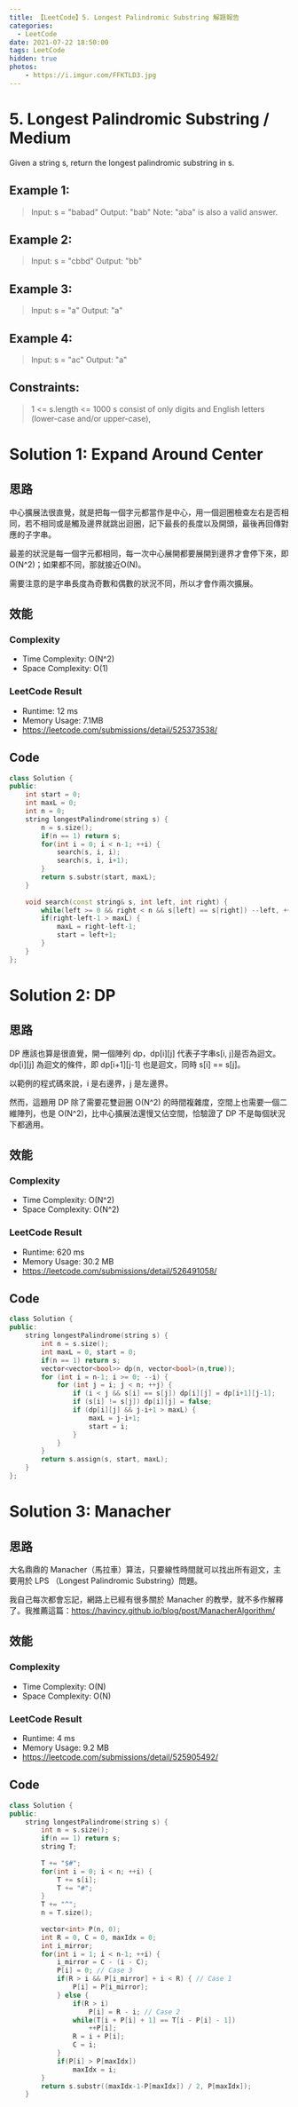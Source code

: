 ```yaml
---
title: 【LeetCode】5. Longest Palindromic Substring 解題報告
categories:
  - LeetCode
date: 2021-07-22 18:50:00
tags: LeetCode
hidden: true
photos:
    - https://i.imgur.com/FFKTLD3.jpg
---
```


# 5. Longest Palindromic Substring / Medium

Given a string s, return the longest palindromic substring in s.

<!-- more -->

## Example 1:
> Input: s = "babad"
> Output: "bab"
> Note: "aba" is also a valid answer.

## Example 2:
> Input: s = "cbbd"
> Output: "bb"

## Example 3:
> Input: s = "a"
> Output: "a"

## Example 4:
> Input: s = "ac"
> Output: "a"

## Constraints:
> 1 <= s.length <= 1000
> s consist of only digits and English letters (lower-case and/or upper-case),


# Solution 1: Expand Around Center

## 思路

中心擴展法很直覺，就是把每一個字元都當作是中心，用一個迴圈檢查左右是否相同，若不相同或是觸及邊界就跳出迴圈，記下最長的長度以及開頭，最後再回傳對應的子字串。

最差的狀況是每一個字元都相同，每一次中心展開都要展開到邊界才會停下來，即 O(N^2)；如果都不同，那就接近O(N)。

需要注意的是字串長度為奇數和偶數的狀況不同，所以才會作兩次擴展。

## 效能

### Complexity 
- Time Complexity: O(N^2)
- Space Complexity: O(1)

### LeetCode Result
- Runtime: 12 ms
- Memory Usage: 7.1MB
- https://leetcode.com/submissions/detail/525373538/

## Code 
```cpp
class Solution {
public:
    int start = 0;
    int maxL = 0;
    int n = 0;
    string longestPalindrome(string s) {
        n = s.size();
        if(n == 1) return s;
        for(int i = 0; i < n-1; ++i) {
            search(s, i, i);
            search(s, i, i+1);
        }
        return s.substr(start, maxL);
    }
    
    void search(const string& s, int left, int right) {
        while(left >= 0 && right < n && s[left] == s[right]) --left, ++right;
        if(right-left-1 > maxL) {
            maxL = right-left-1;
            start = left+1;
        }
    }
};
```

# Solution 2: DP

## 思路

DP 應該也算是很直覺，開一個陣列 dp，dp[i][j] 代表子字串s[i, j]是否為迴文。
dp[i][j] 為迴文的條件，即 dp[i+1][j-1] 也是迴文，同時 s[i] == s[j]。

以範例的程式碼來說，i 是右邊界，j 是左邊界。

然而，這題用 DP 除了需要花雙迴圈 O(N^2) 的時間複雜度，空間上也需要一個二維陣列，也是 O(N^2)，比中心擴展法還慢又佔空間，恰驗證了 DP 不是每個狀況下都適用。

## 效能

### Complexity 
- Time Complexity: O(N^2)
- Space Complexity: O(N^2)

### LeetCode Result
- Runtime: 620 ms
- Memory Usage: 30.2 MB
- https://leetcode.com/submissions/detail/526491058/

## Code 
```cpp
class Solution {
public:
    string longestPalindrome(string s) {
        int n = s.size();
        int maxL = 0, start = 0;
        if(n == 1) return s;
        vector<vector<bool>> dp(n, vector<bool>(n,true)); 
        for (int i = n-1; i >= 0; --i) {
            for (int j = i; j < n; ++j) {
                if (i < j && s[i] == s[j]) dp[i][j] = dp[i+1][j-1];
                if (s[i] != s[j]) dp[i][j] = false;
                if (dp[i][j] && j-i+1 > maxL) {
                    maxL = j-i+1;
                    start = i;
                }
            }
        }        
        return s.assign(s, start, maxL);
    }
};
```

# Solution 3: Manacher

## 思路

大名鼎鼎的 Manacher（馬拉車）算法，只要線性時間就可以找出所有迴文，主要用於 LPS （Longest Palindromic Substring）問題。

我自己每次都會忘記，網路上已經有很多關於 Manacher 的教學，就不多作解釋了。我推薦這篇：https://havincy.github.io/blog/post/ManacherAlgorithm/

## 效能

### Complexity 
- Time Complexity: O(N)
- Space Complexity: O(N)

### LeetCode Result
- Runtime: 4 ms
- Memory Usage: 9.2 MB
- https://leetcode.com/submissions/detail/525905492/

## Code 
```cpp
class Solution {
public:
    string longestPalindrome(string s) {
        int n = s.size();
        if(n == 1) return s;
        string T;
        
        T += "$#";
        for(int i = 0; i < n; ++i) {
            T += s[i];
            T += "#";
        }
        T += "^";
        n = T.size();
        
        vector<int> P(n, 0);
        int R = 0, C = 0, maxIdx = 0;
        int i_mirror;
        for(int i = 1; i < n-1; ++i) {
            i_mirror = C - (i - C);
            P[i] = 0; // Case 3
            if(R > i && P[i_mirror] + i < R) { // Case 1
                P[i] = P[i_mirror];
            } else {
                if(R > i) 
                    P[i] = R - i; // Case 2
                while(T[i + P[i] + 1] == T[i - P[i] - 1]) 
                    ++P[i];
                R = i + P[i];
                C = i;
            }
            if(P[i] > P[maxIdx]) 
                maxIdx = i;
        }
        return s.substr((maxIdx-1-P[maxIdx]) / 2, P[maxIdx]);
    }
```